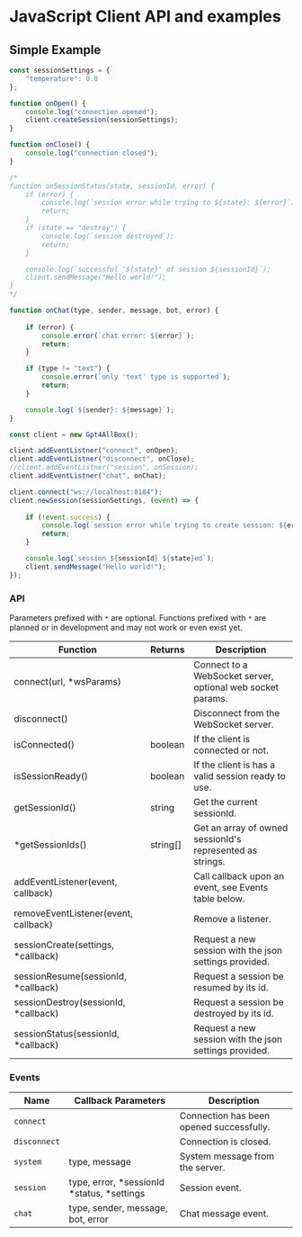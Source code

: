 # JavaScript Client API and examples

## Simple Example

```js
const sessionSettings = {
	"temperature": 0.8
};

function onOpen() {
	console.log("connection opened");
	client.createSession(sessionSettings);
}

function onClose() {
	console.log("connection closed");
}

/*
function onSessionStatus(state, sessionId, error) {
	if (error) {
		console.log(`session error while trying to ${state}: ${error}`);
		return;
	}
	if (state == "destroy") {
		console.log(`session destroyed`);
		return;
	}

	console.log(`successful '${state}' of session ${sessionId}`);
	client.sendMessage("Hello world!");
}
*/

function onChat(type, sender, message, bot, error) {
	
	if (error) {
		console.error(`chat error: ${error}`);
		return;
	}

	if (type != "text") {
		console.error(`only 'text' type is supported`);
		return;
	}

	console.log(`${sender}: ${message}`);
}

const client = new Gpt4AllBox();

client.addEventListner("connect", onOpen);
client.addEventListner("disconnect", onClose);
//client.addEventListner("session", onSession);
client.addEventListner("chat", onChat);

client.connect("ws://localhost:8184");
client.newSession(sessionSettings, (event) => {
	
	if (!event.success) {
		console.log(`session error while trying to create session: ${error}`);
		return;
	}

	console.log(`session ${sessionId} ${state}ed`);
	client.sendMessage("Hello world!");
});
```



### API

Parameters prefixed with `*` are optional.
Functions prefixed with `*` are planned or in development and may not work or even exist yet.

| Function                             | Returns  | Description                                                           |
|--------------------------------------|----------|-----------------------------------------------------------------------|
| connect(url, *wsParams)              |          | Connect to a WebSocket server, optional web socket params.            |
| disconnect()                         |          | Disconnect from the WebSocket server.                                 |
| isConnected()                        | boolean  | If the client is connected or not.                                    |
| isSessionReady()                     | boolean  | If the client is has a valid session ready to use.                    |
| getSessionId()                       | string   | Get the current sessionId.                                            |
| *getSessionIds()                     | string[] | Get an array of owned sessionId's represented as strings.             |
| addEventListener(event, callback)    |          | Call callback upon an event, see Events table below.                  |
| removeEventListener(event, callback) |          | Remove a listener.                                                    |
| sessionCreate(settings, *callback)   |          | Request a new session with the json settings provided.                |
| sessionResume(sessionId, *callback)  |          | Request a session be resumed by its id.                               |
| sessionDestroy(sessionId, *callback) |          | Request a session be destroyed by its id.                             |
| sessionStatus(sessionId, *callback)  |          | Request a new session with the json settings provided.                |



### Events

| Name            | Callback Parameters                          | Description                                             |
|-----------------|----------------------------------------------|---------------------------------------------------------|
| `connect`       |                                              | Connection has been opened successfully.                |
| `disconnect`    |                                              | Connection is closed.                                   |
| `system`        | type, message                                | System message from the server.                         |
| `session`       | type, error, *sessionId *status, *settings  | Session event.                                          |
| `chat`          | type, sender, message, bot, error            | Chat message event.                                     |
